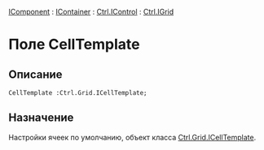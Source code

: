 ﻿---
Link: Com.Ctrl.IGrid.@CellTemplate
---

[IComponent](topic:Com.Custom.ComClasses.IComponent.Default) :
[IContainer](topic:Com.Custom.ComClasses.IContainer.Default) :
[Ctrl.IControl](topic:Com.Custom.ComClasses.Ctrl.IControl.Default) :
[Ctrl.IGrid](Default)

# Поле CellTemplate

## Описание

    CellTemplate :Ctrl.Grid.ICellTemplate;

## Назначение

Настройки ячеек по умолчанию, объект класса [Ctrl.Grid.ICellTemplate](topic:Com.Custom.ComClasses.Ctrl.Grid.ICellTemplate.Default).